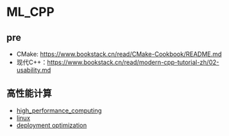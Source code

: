 # ML_CPP

## pre
- CMake: https://www.bookstack.cn/read/CMake-Cookbook/README.md
- 现代C++：https://www.bookstack.cn/read/modern-cpp-tutorial-zh/02-usability.md

## 高性能计算
- [high_performance_computing](./high_performance_computing.md)
- [linux](./linux.md)
- [deployment optimization](./deployment_optimization.md)

